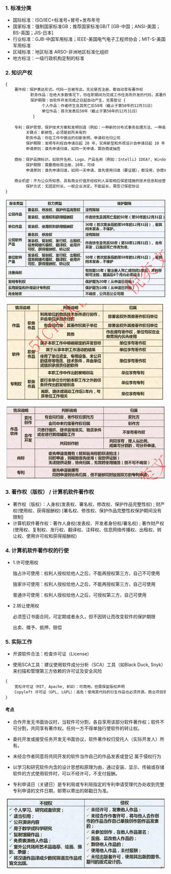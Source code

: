 ### 1. 标准分类
- 国际标准：ISO/IEC+标准号+冒号+发布年号
- 国家标准：强制国家标准GB；推荐国家标准GB/T  [GB-中国；ANSI-美国；BS-英国；JIS-日本]
- 行业标准：GJB-中国军用标准；IEEE-美国电气电子工程师协会；MIT-S-美国军用标准
- 区域标准：地区标准 ARSO-非洲地区标准化组织
- 地方标注：一级行政机构定制的标准

### 2. 知识产权
```txt
{
    著作权：保护表达形式。代码一旦被写出，无论是否注册，都自动享有著作权
           职务作品：在绝大多数情况下，你在职期间为完成工作任务所开发的代码，其著作权归属于公司，署名权自己
           保护期限：自软件开发完成之日起自动产生，无需登记 {
                个人作品：作者终生及其死亡后50年（截止于第50年的12月31日）
                单位作品：首次发表后50年（截止于第50年的12月31日）                    
            }
    
    专利：保护思想，保护技术方案和发明创造（例如：一种新的分布式事务处理方法、一种高效的图像压缩算法）。保护力度强，但申请复杂、周期长、费用高
         关键点：新颖性，必须是前所未有的
         职务作品：你在工作中做出的创新发明，申请权也归公司
         保护期限：发明专利权自申请日起 20 年，实用新型和外观设计自申请日起 10 年
         申请原则：谁先申请归谁，如同一天申请，需协商或抽签
         
    商标：保护品牌标识，如软件名称、Logo、产品名称（例如：IntelliJ IDEA?, Windows?）
         保护期限：需要商标局注册，10年，可续
         申请原则：谁先申请归谁，如同一天申请，谁先使用归谁（要证据），都没用，协商或抽签
    
    商业机密：不为公众所知悉、具有商业价值并经权利人采取相应保密措施的技术信息和经营信息（如：源代码、算法、客户名单、营销策略等）
         保护方式：无固定时长，一般企业决定，不能延长，需签订保密协议
}
```

![软件设计师教程知识点整理](./images/11-1.png)

![软件设计师教程知识点整理](./images/11-2.png)

![软件设计师教程知识点整理](./images/11-3.png)

### 3. 著作权（版权） / 计算机软件著作权
- 著作权（版权）：人身权(发表权、署名权、修改权、保护作品完整性权) ; 财产权(使用权、获得报酬权)  [署名权、修改权、保护作品完整性权保护期间没有限制]
- 计算机软件著作权：著作人身权(发表权、开发者身份权/署名权) ; 著作财产权(使用权、复制权、发行权、翻译权、注释权、信息网络传播权、出租权、转让权、使用许可权和获得报酬权)

### 4. 计算机软件著作权的行使
- 1.许可使用权
    
    独占许可使用：权利人授权给他人之后，不能再授权第三方，自己不可使用
     
    独家许可使用：权利人授权给他人之后，不能再授权第三方，自己可使用
     
    普通许可使用：权利人授权给他人之后，可授权第三方，自己可使用
     
- 2.转让使用权

    必须签订书面合同，可定期或者永久，但不因转让而改变软件的保护期限
    
    出卖、赠予、抵押、赔偿

### 5. 实际工作
- 开源软件合法：检查许可证（License）

- 使用SCA工具：建议使用软件成分分析（SCA）工具（如Black Duck, Snyk）来扫描和管理第三方依赖的许可证及安全风险

```txt
{
    宽松许可证（MIT, Apache, BSD）：可商用，但需保留版权声明
    Copyleft 许可证（GPL, LGPL）：高危！使用其代码的衍生作品也必须开源。商业项目慎用，务必咨询法务
}
```

#### 考点
- 合作开发无书面协议时，当软件可分割，各自享用该部分软件著作权；软件不可分割，共同享有著作权。任何一方不得单独行使软件的转让权。

- 委托开发或接受任务开发无书面协议，软件著作权归受托人（实际开发人）所有。

- 未经合作者同意将共同开发的软件当作自己的作品发表或登记 属于侵权行为

- 以学习和研究软件内含的设计思想和原理为由，通过安装、显示、传输或存储软件的方式使用软件时，可以不经许可，不支付报酬。

- 专利申请日（关键日）是专利局或专利局指定的专利申请受理代办处收到完整专利申请的文件日期，邮寄以寄出的邮戳日为准。

![软件设计师教程知识点整理](./images/11-4.png)